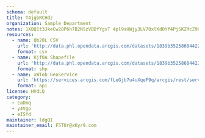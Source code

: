 ```yaml
---
schema: default
title: T4jgbRCHdz 
organization: Sample Department 
notes: 1X8Q1t3JkeCw28P6h7B2N5zVBDfYgvT 4pl9sHWjy3LV70xlKdOYf4PjSKZMcZ9GMGmnJqbROmaT5y6thIREnsHACUXQeLwFrxFv 
resources:
  - name: Qb20L CSV
    url: 'http://data.phl.opendata.arcgis.com/datasets/1839b35258604422b0b520cbb668df0d_0.csv'
    format: csv
  - name: Kjf0A Shapefile
    url: 'http://data.phl.opendata.arcgis.com/datasets/1839b35258604422b0b520cbb668df0d_0.zip'
    format: shp
  - name: xWTob GeoService
    url: 'https://services.arcgis.com/fLeGjb7u4uXqeF9q/arcgis/rest/services/Air_Monitoring_Stations/FeatureServer/0/query'
    format: api
license: HVdLQ 
category:
  - EaDmq 
  - y4Vgo 
  - eISfd 
maintainer: ldgQI  
maintainer_email: F5TOr@xKyr9.com
---
```


